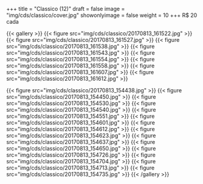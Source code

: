 +++
title = "Classico (12)"
draft = false
image = "img/cds/classico/cover.jpg"
showonlyimage = false
weight = 10
+++
<span class="price">R$ 20</span> cada
<!--more-->


{{< gallery >}}
{{< figure src="img/cds/classico/20170813_161522.jpg" >}}
{{< figure src="img/cds/classico/20170813_161527.jpg" >}}
{{< figure src="img/cds/classico/20170813_161538.jpg" >}}
{{< figure src="img/cds/classico/20170813_161543.jpg" >}}
{{< figure src="img/cds/classico/20170813_161554.jpg" >}}
{{< figure src="img/cds/classico/20170813_161558.jpg" >}}
{{< figure src="img/cds/classico/20170813_161607.jpg" >}}
{{< figure src="img/cds/classico/20170813_161612.jpg" >}}

{{< figure src="img/cds/classico/20170813_154438.jpg" >}}
{{< figure src="img/cds/classico/20170813_154450.jpg" >}}
{{< figure src="img/cds/classico/20170813_154530.jpg" >}}
{{< figure src="img/cds/classico/20170813_154540.jpg" >}}
{{< figure src="img/cds/classico/20170813_154551.jpg" >}}
{{< figure src="img/cds/classico/20170813_154601.jpg" >}}
{{< figure src="img/cds/classico/20170813_154612.jpg" >}}
{{< figure src="img/cds/classico/20170813_154623.jpg" >}}
{{< figure src="img/cds/classico/20170813_154637.jpg" >}}
{{< figure src="img/cds/classico/20170813_154650.jpg" >}}
{{< figure src="img/cds/classico/20170813_154726.jpg" >}}
{{< figure src="img/cds/classico/20170813_154704.jpg" >}}
{{< figure src="img/cds/classico/20170813_154713.jpg" >}}
{{< figure src="img/cds/classico/20170813_154735.jpg" >}}
{{< /gallery >}}